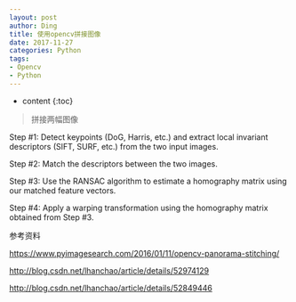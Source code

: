 ```yaml
---
layout: post
author: Ding
title: 使用opencv拼接图像
date: 2017-11-27
categories: Python
tags:
- Opencv
- Python
---
```


* content
{:toc}

> 拼接两幅图像






Step #1: Detect keypoints (DoG, Harris, etc.) and extract local invariant descriptors (SIFT, SURF, etc.) from the two input images.

Step #2: Match the descriptors between the two images.

Step #3: Use the RANSAC algorithm to estimate a homography matrix using our matched feature vectors.

Step #4: Apply a warping transformation using the homography matrix obtained from Step #3.


参考资料

<https://www.pyimagesearch.com/2016/01/11/opencv-panorama-stitching/>

<http://blog.csdn.net/lhanchao/article/details/52974129>

<http://blog.csdn.net/lhanchao/article/details/52849446>
